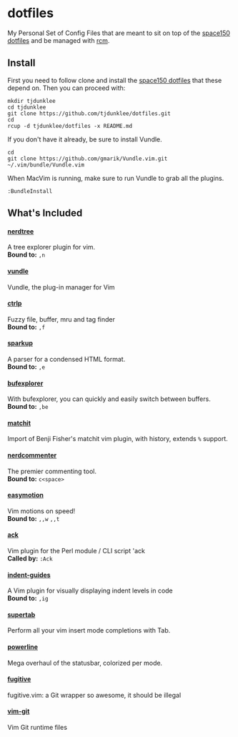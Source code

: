 dotfiles
========

My Personal Set of Config Files that are meant to sit on top of the [space150
dotfiles](https://github.com/space150/dotfiles) and be managed with
[rcm](https://github.com/thoughtbot/rcm).

## Install

First you need to follow clone and install the [space150
dotfiles](https://github.com/space150/dotfiles) that these depend on. Then you can proceed with:

```
mkdir tjdunklee
cd tjdunklee
git clone https://github.com/tjdunklee/dotfiles.git
cd
rcup -d tjdunklee/dotfiles -x README.md
```

If you don't have it already, be sure to install Vundle.

```
cd
git clone https://github.com/gmarik/Vundle.vim.git ~/.vim/bundle/Vundle.vim
```

When MacVim is running, make sure to run Vundle to grab all the plugins.

```
:BundleInstall
```

## What's Included

#### [nerdtree](https://github.com/scrooloose/nerdtree)
A tree explorer plugin for vim.  
**Bound to:** `,n`

#### [vundle](https://github.com/gmarik/vundle)
Vundle, the plug-in manager for Vim

#### [ctrlp](https://github.com/kien/ctrlp.vim)
Fuzzy file, buffer, mru and tag finder  
**Bound to:** `,f`

#### [sparkup](https://github.com/rstacruz/sparkup)
A parser for a condensed HTML format.  
**Bound to:** `,e`

#### [bufexplorer](https://github.com/c9s/bufexplorer)
With bufexplorer, you can quickly and easily switch between buffers.  
**Bound to:** `,be` 

#### [matchit](https://github.com/mirell/vim-matchit)
Import of Benji Fisher's matchit vim plugin, with history, extends `%` support.

#### [nerdcommenter](https://github.com/scrooloose/nerdcommenter)
The premier commenting tool.  
**Bound to:** `c<space>`

#### [easymotion](https://github.com/Lokaltog/vim-easymotion)
Vim motions on speed!  
**Bound to:** `,,w` `,,t`

#### [ack](https://github.com/mileszs/ack.vim)
Vim plugin for the Perl module / CLI script 'ack  
**Called by:** `:Ack`

#### [indent-guides](https://github.com/nathanaelkane/vim-indent-guides)
A Vim plugin for visually displaying indent levels in code  
**Bound to:** `,ig`

#### [supertab](https://github.com/ervandew/supertab)
Perform all your vim insert mode completions with Tab.

#### [powerline](https://github.com/Lokaltog/vim-powerline)
Mega overhaul of the statusbar, colorized per mode.

#### [fugitive](https://github.com/tpope/vim-fugitive)
fugitive.vim: a Git wrapper so awesome, it should be illegal

#### [vim-git](https://github.com/tpope/vim-git)
Vim Git runtime files

